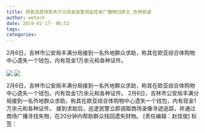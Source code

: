 ```yaml
---
title: 顾客逛商场丢失万元现金民警调监控发广播物归原主_吉林频道
author: wetech
date: 2019-02-17- 06:52
tags: 
categories: 
---
```

2月6日，吉林市公安局丰满分局接到一名外地群众求助，称其在欧亚综合体购物中心遗失一个钱包，内有现金1万余元和各种证件。
<!-- more -->
                
<img align="center" border="0" src="http://p2.ifengimg.com/a/2019_08/88077eead104a80_size26_w559_h407.jpg" />
                
<img align="center" border="0" src="http://p2.ifengimg.com/a/2016/0810/204c433878d5cf9size1_w16_h16.png" />
            
2月6日，吉林市公安局丰满分局接到一名外地群众求助，称其在欧亚综合体购物中心遗失一个钱包，内有现金1万余元和各种证件。
2月6日，吉林市公安局丰满分局接到一名外地群众求助，称其在欧亚综合体购物中心遗失一个钱包，内有现金1万余元和各种证件。
接到求助后，巡逻民警立即调取商场录像寻迹追踪，并通过商场广播寻找失物，在20分钟内帮助群众找回遗失财物。
[责任编辑：赵佳俊]
标签：
 
 
             
